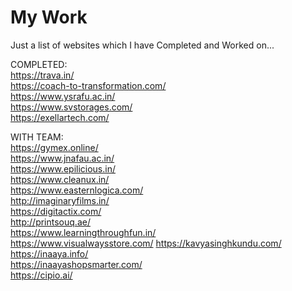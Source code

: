 # My Work
Just a list of websites which I have Completed and Worked on...

COMPLETED: <br/>
https://trava.in/ <br/>
https://coach-to-transformation.com/ <br/>
https://www.ysrafu.ac.in/ <br/>
https://www.svstorages.com/ <br/>
https://exellartech.com/ <br/>


WITH TEAM: <br/>
https://gymex.online/ <br/>
https://www.jnafau.ac.in/ <br/>
https://www.epilicious.in/ <br/>
https://www.cleanux.in/ <br/>
https://www.easternlogica.com/ <br/>
http://imaginaryfilms.in/ <br/>
https://digitactix.com/ <br/>
http://printsouq.ae/ <br/>
https://www.learningthroughfun.in/ <br/>
https://www.visualwaysstore.com/
https://kavyasinghkundu.com/ <br/>
https://inaaya.info/ <br/>
https://inaayashopsmarter.com/ <br/>
https://cipio.ai/ <br/>
